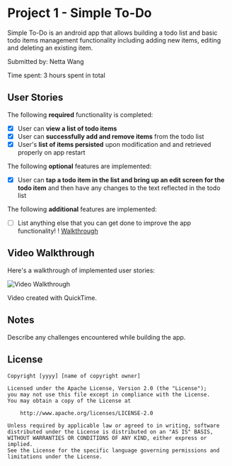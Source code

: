 # Project 1 - Simple To-Do

Simple To-Do is an android app that allows building a todo list and basic todo items management functionality including adding new items, editing and deleting an existing item.

Submitted by: Netta Wang

Time spent: 3 hours spent in total

## User Stories

The following **required** functionality is completed:

* [x] User can **view a list of todo items**
* [x] User can **successfully add and remove items** from the todo list
* [x] User's **list of items persisted** upon modification and and retrieved properly on app restart

The following **optional** features are implemented:

* [x] User can **tap a todo item in the list and bring up an edit screen for the todo item** and then have any changes to the text reflected in the todo list

The following **additional** features are implemented:

* [ ] List anything else that you can get done to improve the app functionality!
 ! [Walkthrough](walkthrough.gif)
 
## Video Walkthrough

Here's a walkthrough of implemented user stories:

<img src='https://github.com/nettawang/SimpleToDo/blob/master/simpletodoappvideo.mov' title='Video Walkthrough' width='' alt='Video Walkthrough' />

Video created with QuickTime.

## Notes

Describe any challenges encountered while building the app.

## License

    Copyright [yyyy] [name of copyright owner]

    Licensed under the Apache License, Version 2.0 (the "License");
    you may not use this file except in compliance with the License.
    You may obtain a copy of the License at

        http://www.apache.org/licenses/LICENSE-2.0

    Unless required by applicable law or agreed to in writing, software
    distributed under the License is distributed on an "AS IS" BASIS,
    WITHOUT WARRANTIES OR CONDITIONS OF ANY KIND, either express or implied.
    See the License for the specific language governing permissions and
    limitations under the License.

